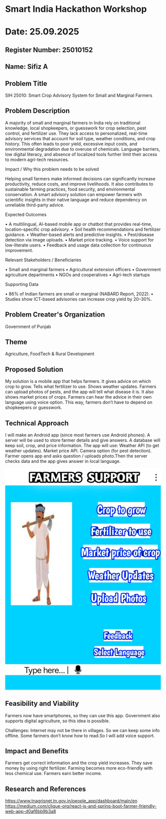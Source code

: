 # Smart India Hackathon Workshop
# Date: 25.09.2025
## Register Number: 25010152
## Name: Sifiz A
## Problem Title
SIH 25010: Smart Crop Advisory System for Small and Marginal Farmers
## Problem Description
A majority of small and marginal farmers in India rely on traditional knowledge, local shopkeepers, or guesswork for crop selection, pest control, and fertilizer use. They lack access to personalized, real-time advisory services that account for soil type, weather conditions, and crop history. This often leads to poor yield, excessive input costs, and environmental degradation due to overuse of chemicals. Language barriers, low digital literacy, and absence of localized tools further limit their access to modern agri-tech resources.

Impact / Why this problem needs to be solved

Helping small farmers make informed decisions can significantly increase productivity, reduce costs, and improve livelihoods. It also contributes to sustainable farming practices, food security, and environmental conservation. A smart advisory solution can empower farmers with scientific insights in their native language and reduce dependency on unreliable third-party advice.

Expected Outcomes

• A multilingual, AI-based mobile app or chatbot that provides real-time, location-specific crop advisory.
• Soil health recommendations and fertilizer guidance.
• Weather-based alerts and predictive insights.
• Pest/disease detection via image uploads.
• Market price tracking.
• Voice support for low-literate users.
• Feedback and usage data collection for continuous improvement.

Relevant Stakeholders / Beneficiaries

• Small and marginal farmers
• Agricultural extension officers
• Government agriculture departments
• NGOs and cooperatives
• Agri-tech startups

Supporting Data

• 86% of Indian farmers are small or marginal (NABARD Report, 2022).
• Studies show ICT-based advisories can increase crop yield by 20–30%.

## Problem Creater's Organization
Government of Punjab

## Theme
Agriculture, FoodTech & Rural Development

## Proposed Solution
My solution is a mobile app that helps farmers.
It gives advice on which crop to grow.
Tells what fertilizer to use.
Shows weather updates.
Farmers can upload photos of pests, and the app will tell what disease it is.
It also shows market prices of crops.
Farmers can hear the advice in their own language using voice option.
This way, farmers don’t have to depend on shopkeepers or guesswork.


## Technical Approach
I will make an Android app (since most farmers use Android phones).
A server will be used to store farmer details and give answers.
A database will keep soil, crop, and price information.
The app will use:
Weather API (to get weather updates).
Market price API.
Camera option (for pest detection).
Farmer opens app and asks question / uploads photo.Then the server checks data and the app gives answer in local language.

![alt text](farmersapp.png.jpg)


## Feasibility and Viability
Farmers now have smartphones, so they can use this app.
Government also supports digital agriculture, so this idea is possible.

Challenges:
Internet may not be there in villages. So we can keep some info offline.
Some farmers don’t know how to read.So I will add voice support.


## Impact and Benefits
Farmers get correct information and the crop yield increases.
They save money by using right fertilizer.
Farming becomes more eco-friendly with less chemical use.
Farmers earn better income.


## Research and References
https://www.tnagrisnet.tn.gov.in/people_app/dashboard/main/en
https://medium.com/clique-org/react-js-and-spring-boot-farmer-friendly-web-app-d0af6bb9b3a8